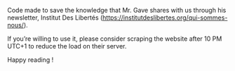 Code made to save the knowledge that Mr. Gave shares with us through his newsletter, Institut Des Libertés (https://institutdeslibertes.org/qui-sommes-nous/).

If you’re willing to use it, please consider scraping the website after 10 PM UTC+1 to reduce the load on their server.

Happy reading !
